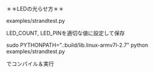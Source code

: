 ＊＊LEDの光らせ方＊＊


examples/strandtest.py

LED_COUNT, LED_PINを適切な値に設定して保存

sudo PYTHONPATH=".:build/lib.linux-armv7l-2.7" python examples/strandtest.py

でコンパイル＆実行
